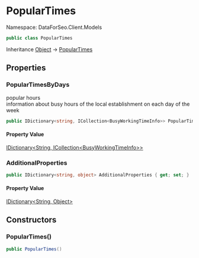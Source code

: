 # PopularTimes

Namespace: DataForSeo.Client.Models

```csharp
public class PopularTimes
```

Inheritance [Object](https://docs.microsoft.com/en-us/dotnet/api/system.object) → [PopularTimes](./dataforseo.client.models.populartimes.md)

## Properties

### **PopularTimesByDays**

popular hours
 <br>information about busy hours of the local establishment on each day of the week

```csharp
public IDictionary<string, ICollection<BusyWorkingTimeInfo>> PopularTimesByDays { get; set; }
```

#### Property Value

[IDictionary&lt;String, ICollection&lt;BusyWorkingTimeInfo&gt;&gt;](https://docs.microsoft.com/en-us/dotnet/api/system.collections.generic.idictionary-2)<br>

### **AdditionalProperties**

```csharp
public IDictionary<string, object> AdditionalProperties { get; set; }
```

#### Property Value

[IDictionary&lt;String, Object&gt;](https://docs.microsoft.com/en-us/dotnet/api/system.collections.generic.idictionary-2)<br>

## Constructors

### **PopularTimes()**

```csharp
public PopularTimes()
```
